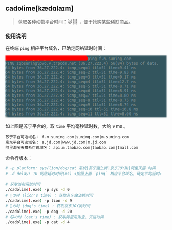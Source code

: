 cadolime[kædɑlaɪm]
------------------

>   获取各种动物平台时间：🐱🐶🦁 ，便于抢购某些稀缺商品。

### 使用说明

在终端 `ping` 相应平台域名，已确定网络延时时间：

![ping.png](ping.png)

如上图是苏宁平台的，取 `time` 平均毫秒延时数，大约 `9` ms 。

```plaintext
苏宁平台可选域名： f.m.suning.com|suning.com|m.suning.com
京东平台可选域名： a.jd.com|www.jd.com|m.jd.com
阿里淘宝天猫系可选域名： api.m.taobao.com|taobao.com|tmall.com
```

命令行版本：

```bash
# -p platform: sys/lion/dog/cat 系统|苏宁魔法狮|京东JOY狗|阿里天猫 时间
# -d delay: 10 网络延时时间(ms) <按照上面 `ping` 相应平台域名，确定平均延时>

# 获取当前系统时间
./cadolime(.exe) -p sys -d 0
# 🦁の时 (lion's time) : 获取苏宁魔法狮时间
./cadolime(.exe) -p lion -d 9
# 🐶の时 (dog's time) : 获取京东JOY狗时间
./cadolime(.exe) -p dog -d 20
# 🐱の时 (cat's time) : 获取阿里系淘宝、天猫时间
./cadolime(.exe) -p cat -d 4
```